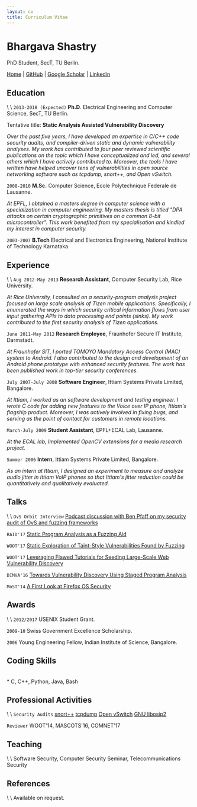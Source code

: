 ```yaml
---
layout: cv
title: Curriculum Vitae
---
```

# Bhargava Shastry
PhD Student, SecT, TU Berlin.

<div id="webaddress">
<a href="/index.html">Home</a>
| <i class="fa fa-github"></i> <a href="https://github.com/bshastry">GitHub</a>
| <i class="fa fa-google"></i> <a href="https://scholar.google.com/citations?hl=en&user=lsdZxf8AAAAJ&view_op=list_works&sortby=pubdate">Google Scholar</a>
| <i class="fa fa-linkedin-square"></i> <a href="https://www.linkedin.com/in/bhargavashastry">Linkedin</a>
</div>

## Education
\\
\\
`2013-2018 (Expected)`
__Ph.D__. Electrical Engineering and Computer Science, SecT, TU Berlin.

Tentative title: __Static Analysis Assisted Vulnerability Discovery__

*Over the past five years, I have developed an expertise in C/C++ code security audits, and compiler-driven static and dynamic vulnerability analyses. My work has contributed to four peer reviewed scientific publications on the topic which I have conceptualized and led, and several others which I have actively contributed to. Moreover, the tools I have written have helped uncover tens of vulnerabilities in open source networking software such as tcpdump, snort++, and Open vSwitch.*

`2008-2010`
__M.Sc.__ Computer Science, Ecole Polytechnique Federale de Lausanne.

*At EPFL, I obtained a masters degree in computer science with a specialization in computer engineering. My masters thesis is titled "DPA attacks on certain cryptographic primitives on a common 8-bit microcontroller". This work benefited from my specialisation and kindled my interest in computer security.*

`2003-2007`
__B.Tech__ Electrical and Electronics Engineering, National Institute of Technology Karnataka.

## Experience
\\
\\
`Aug 2012-May 2013`
__Research Assistant__, Computer Security Lab, Rice University.

*At Rice University, I consulted on a security-program analysis project focused on large scale analysis of Tizen mobile applications. Specifically, I enumerated the ways in which security critical information flows from user input gathering APIs to data processing end points (sinks). My work contributed to the first security analysis of Tizen applications.*

`June 2011-May 2012`
__Research Employee__, Fraunhofer Secure IT Institute, Darmstadt.

*At Fraunhofer SIT, I ported TOMOYO Mandatory Access Control (MAC) system to Android. I also contributed to the design and development of an Android phone prototype with enhanced security features. The work has been published work in top-tier security conferences.*

`July 2007-July 2008`
__Software Engineer__, Ittiam Systems Private Limited, Bangalore.

*At Ittiam, I worked as an software development and testing engineer. I wrote C code for adding new features to the Voice over IP phone, Ittiam's flagship product. Moreover, I was actively involved in fixing bugs, and serving as the point of contact for customers in remote locations.*

`March-July 2009`
__Student Assistant__, EPFL+ECAL Lab, Lausanne.

*At the ECAL lab, Implemented OpenCV extensions for a media research project.*

`Summer 2006`
__Intern__, Ittiam Systems Private Limited, Bangalore.

*As an intern at Ittiam, I designed an experiment to measure and analyze audio jitter in Ittiam VoIP phones so that Ittiam's jitter reduction could be quantitatively and qualitatively evaluated.*

## Talks
\\
\\
`OvS Orbit Interview`
[Podcast discussion with Ben Pfaff on my security audit of OvS and fuzzing frameworks][10]

`RAID'17`
[Static Program Analysis as a Fuzzing Aid][1]

`WOOT'17`
[Static Exploration of Taint-Style Vulnerabilities Found by Fuzzing][2]

`WOOT'17`
[Leveraging Flawed Tutorials for Seeding Large-Scale Web Vulnerability Discovery][3]

`DIMVA'16`
[Towards Vulnerability Discovery Using Staged Program Analysis][4]

`MoST'14`
[A First Look at Firefox OS Security][5]

## Awards
\\
\\
`2012/2017`
USENIX Student Grant.

`2009-10`
Swiss Government Excellence Scholarship.

`2006`
Young Engineering Fellow, Indian Institute of Science, Bangalore.

## Coding Skills
<br>
* C, C++, Python, Java, Bash

## Professional Activities
\\
\\
`Security Audits`
[snort++][6]
[tcpdump][7]
[Open vSwitch][8]
[GNU libosip2][9]

`Reviewer`
WOOT'14, MASCOTS'16, COMNET'17


## Teaching
\\
\\
Software Security, Computer Security Seminar, Telecommunications Security

## References
\\
\\
Available on request.


[1]: http://users.sec.t-labs.tu-berlin.de/~bshastry/raid17_slidedeck.pdf
[2]: https://www.usenix.org/conference/woot17/workshop-program/presentation/shastry
[3]: https://www.usenix.org/conference/woot17/workshop-program/presentation/unruh
[4]: http://users.sec.t-labs.tu-berlin.de/~bshastry/melange_slides.pdf
[5]: http://users.sec.t-labs.tu-berlin.de/~bshastry/ffos_slides_tub.pdf
[6]: http://blog.snort.org/2017/05/snort-vulnerabilities-found.html
[7]: http://www.tcpdump.org/
[8]: https://mail.openvswitch.org/pipermail/ovs-announce/2016-March/000082.html
[9]: https://www.securityfocus.com/bid/92921
[10]: https://ovsorbit.org/#e43
